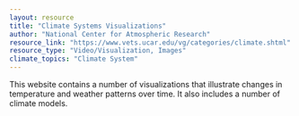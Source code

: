 ```yaml
---
layout: resource
title: "Climate Systems Visualizations"
author: "National Center for Atmospheric Research"
resource_link: "https://www.vets.ucar.edu/vg/categories/climate.shtml"
resource_type: "Video/Visualization, Images"
climate_topics: "Climate System"
---
```


This website contains a number of visualizations that illustrate changes in temperature and weather patterns over time. It also includes a number of climate models.